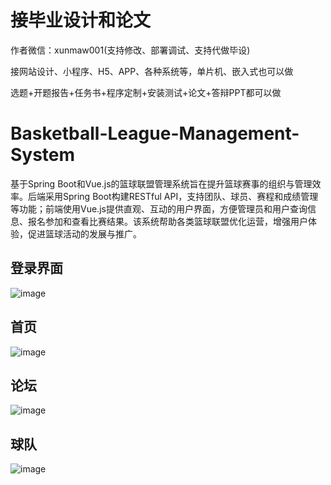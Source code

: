 # 接毕业设计和论文
作者微信：xunmaw001(支持修改、部署调试、支持代做毕设)

接网站设计、小程序、H5、APP、各种系统等，单片机、嵌入式也可以做

选题+开题报告+任务书+程序定制+安装测试+论文+答辩PPT都可以做
# Basketball-League-Management-System
基于Spring Boot和Vue.js的篮球联盟管理系统旨在提升篮球赛事的组织与管理效率。后端采用Spring Boot构建RESTful API，支持团队、球员、赛程和成绩管理等功能；前端使用Vue.js提供直观、互动的用户界面，方便管理员和用户查询信息、报名参加和查看比赛结果。该系统帮助各类篮球联盟优化运营，增强用户体验，促进篮球活动的发展与推广。
## 登录界面
![image](https://github.com/user-attachments/assets/f86dddf1-404d-4c01-9379-28515aeac975)
## 首页

![image](https://github.com/user-attachments/assets/609e7d3c-6b63-46ef-8157-a7f32998f5a3)
## 论坛

![image](https://github.com/user-attachments/assets/1d57fa88-9550-4b7f-b49e-8a4ddaa928aa)
## 球队

![image](https://github.com/user-attachments/assets/c70000bc-ed38-4515-a43a-132d6f770fca)
